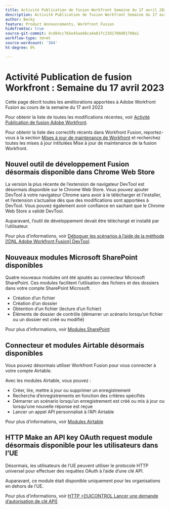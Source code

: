 ```yaml
---
title: Activité Publication de fusion Workfront Semaine du 17 avril 2023
description: Activité Publication de fusion Workfront Semaine du 17 avril 2023
author: Becky
feature: Product Announcements, Workfront Fusion
hidefromtoc: true
source-git-commit: 4cd84cc765e45ae68ca4e81fc23d1700d01700a1
workflow-type: tm+mt
source-wordcount: '364'
ht-degree: 0%

---
```


# Activité Publication de fusion Workfront : Semaine du 17 avril 2023

Cette page décrit toutes les améliorations apportées à Adobe Workfront Fusion au cours de la semaine du 17 avril 2023

Pour obtenir la liste de toutes les modifications récentes, voir [Activité Publication de fusion Adobe Workfront](../../../product-announcements/product-releases/fusion-release-activity/fusion-release-activity.md).

Pour obtenir la liste des correctifs récents dans Workfront Fusion, reportez-vous à la section [Mises à jour de maintenance de Workfront](https://experienceleague.adobe.com/docs/workfront-known-issues/releases/current-updates.html) et recherchez toutes les mises à jour intitulées Mise à jour de maintenance de la fusion Workfront.

## Nouvel outil de développement Fusion désormais disponible dans Chrome Web Store

La version la plus récente de l’extension de navigateur DevTool est désormais disponible sur le Chrome Web Store. Vous pouvez ajouter DevTool à votre navigateur Chrome sans avoir à le télécharger et l’installer, et l’extension s’actualise dès que des modifications sont apportées à DevTool. Vous pouvez également avoir confiance en sachant que le Chrome Web Store a validé DevTool.

Auparavant, l’outil de développement devait être téléchargé et installé par l’utilisateur.

Pour plus d’informations, voir [Déboguer les scénarios à l’aide de la méthode [!DNL Adobe Workfront Fusion] DevTool](../../../workfront-fusion/scenarios/debug-scenarios-with-dev-tool.md).

## Nouveaux modules Microsoft SharePoint disponibles

Quatre nouveaux modules ont été ajoutés au connecteur Microsoft SharePoint. Ces modules facilitent l’utilisation des fichiers et des dossiers dans votre compte SharePoint Microsoft.

* Création d’un fichier
* Création d’un dossier
* Obtention d’un fichier (lecture d’un fichier)
* Éléments de dossier de contrôle (démarrer un scénario lorsqu’un fichier ou un dossier est créé ou modifié)

Pour plus d’informations, voir [Modules SharePoint](../../../workfront-fusion/apps-and-their-modules/sharepoint-modules.md)

## Connecteur et modules Airtable désormais disponibles

Vous pouvez désormais utiliser Workfront Fusion pour vous connecter à votre compte Airtable.

Avec les modules Airtable, vous pouvez :

* Créer, lire, mettre à jour ou supprimer un enregistrement
* Recherche d’enregistrements en fonction des critères spécifiés
* Démarrer un scénario lorsqu’un enregistrement est créé ou mis à jour ou lorsqu’une nouvelle réponse est reçue
* Lancer un appel API personnalisé à l’API Airtable

Pour plus d’informations, voir [Modules Airtable](../../../workfront-fusion/apps-and-their-modules/airtable-modules.md)

## HTTP Make an API key OAuth request module désormais disponible pour les utilisateurs dans l’UE

Désormais, les utilisateurs de l’UE peuvent utiliser le protocole HTTP universel pour effectuer des requêtes OAuth à l’aide d’une clé API.

Auparavant, ce module était disponible uniquement pour les organisations en dehors de l’UE.

Pour plus d’informations, voir [HTTP >[!UICONTROL Lancer une demande d’autorisation de clé API]](/help/quicksilver/workfront-fusion/apps-and-their-modules/http-modules/http-module-make-an-api-key-auth-request.md)



<!--

## Docusign connector and modules now available in the EU

Fusion users in the EU can now use Fusion to connect to a Docusign account. With the Docusign modules, you can:

* Trigger a scenario when an envelope changes its status
* Create an envelope
* Read, send, or add a recipient to an existing envelope
* Add or modify custom fields in documents
* Download a document as a filed
* Upload a file to an envelope
* Perform a custom API call

For more information, see [DocuSign modules](../../../workfront-fusion/apps-and-their-modules/docusign-modules.md).

-->

